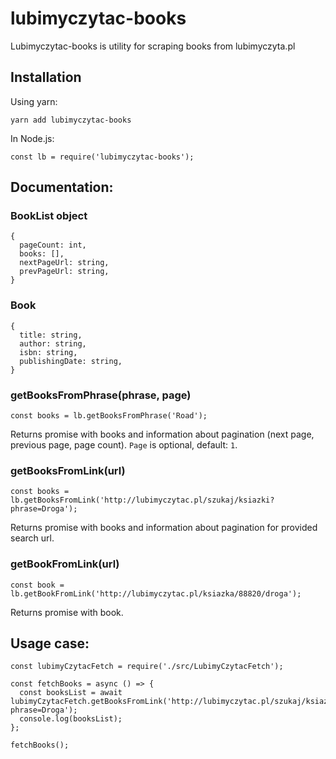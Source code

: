 # lubimyczytac-books

Lubimyczytac-books is utility for scraping books from lubimyczyta.pl

## Installation

Using yarn:

```
yarn add lubimyczytac-books
```
In Node.js:
```
const lb = require('lubimyczytac-books');
```



## Documentation:
### BookList object
```
{
  pageCount: int,
  books: [],
  nextPageUrl: string,
  prevPageUrl: string,
}
```
### Book
```
{
  title: string,
  author: string,
  isbn: string,
  publishingDate: string,
}
```
  

### getBooksFromPhrase(phrase, page)
```
const books = lb.getBooksFromPhrase('Road');
```
Returns promise with books and information about pagination (next page, previous page, page count). `Page` is optional,  default: `1`. 

### getBooksFromLink(url)
```
const books = lb.getBooksFromLink('http://lubimyczytac.pl/szukaj/ksiazki?phrase=Droga');
```
Returns promise with books and information about pagination for provided search url.

### getBookFromLink(url)
```
const book = lb.getBookFromLink('http://lubimyczytac.pl/ksiazka/88820/droga');
```
Returns promise with book. 

## Usage case:
```
const lubimyCzytacFetch = require('./src/LubimyCzytacFetch');

const fetchBooks = async () => {
  const booksList = await lubimyCzytacFetch.getBooksFromLink('http://lubimyczytac.pl/szukaj/ksiazki?phrase=Droga');
  console.log(booksList);
};

fetchBooks();
```



